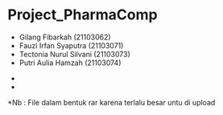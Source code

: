 # Project_PharmaComp
- Gilang Fibarkah (21103062)
- Fauzi Irfan Syaputra (21103071)
- Tectonia Nurul Silvani (21103073)
- Putri Aulia Hamzah (21103074)
*
*
*Nb : File dalam bentuk rar karena terlalu besar untu di upload

